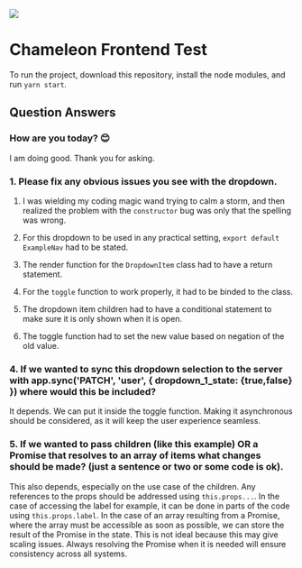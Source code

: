 ![](https://media.giphy.com/media/4VboQRsyOWGYPlrGEk/giphy.gif)

# Chameleon Frontend Test

To run the project, download this repository, install the node modules, and run `yarn start`.

## Question Answers

### How are you today? 😊

I am doing good. Thank you for asking.

### 1. Please fix any obvious issues you see with the dropdown.

1. I was wielding my coding magic wand trying to calm a storm, and then realized the problem with the `constructor` bug was only that the spelling was wrong.

2. For this dropdown to be used in any practical setting, `export default ExampleNav` had to be stated.

3. The render function for the `DropdownItem` class had to have a return statement.

4. For the `toggle` function to work properly, it had to be binded to the class.

5. The dropdown item children had to have a conditional statement to make sure it is only shown when it is open.

6. The toggle function had to set the new value based on negation of the old value.

### 4. If we wanted to sync this dropdown selection to the server with app.sync('PATCH', 'user', { dropdown_1_state: {true,false} }) where would this be included?

It depends. We can put it inside the toggle function. Making it asynchronous should be considered, as it will keep the user experience seamless.

### 5. If we wanted to pass children (like this example) OR a Promise that resolves to an array of items what changes should be made? (just a sentence or two or some code is ok).

This also depends, especially on the use case of the children. Any references to the props should be addressed using `this.props...`. In the case of accessing the label for example, it can be done in parts of the code using `this.props.label`. In the case of an array resulting from a Promise, where the array must be accessible as soon as possible, we can store the result of the Promise in the state. This is not ideal because this may give scaling issues. Always resolving the Promise when it is needed will ensure consistency across all systems.
